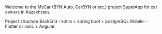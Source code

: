 Welcome to the MyCar (BYN Auto, CarBYN or etc.) project
SuperApp for car owners in Kazakhstan.

Project structure
BackEnd - kotlin + spring boot + postgreSQL
Mobile - Flutter or ionic + Angular


